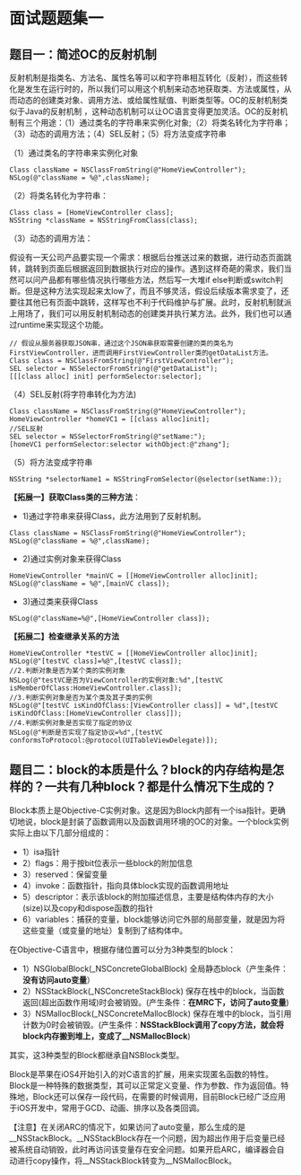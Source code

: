 # 面试题题集一

## 题目一：简述OC的反射机制

反射机制是指类名、方法名、属性名等可以和字符串相互转化（反射），而这些转化是发生在运行时的，所以我们可以用这个机制来动态地获取类、方法或属性，从而动态的创建类对象、调用方法、或给属性赋值、判断类型等。OC的反射机制类似于Java的反射机制 ，这种动态机制可以让OC语言变得更加灵活。OC的反射机制有三个用途：（1）通过类名的字符串来实例化对象;（2）将类名转化为字符串；（3）动态的调用方法；（4）SEL反射；（5）将方法变成字符串

（1）通过类名的字符串来实例化对象

```
Class className = NSClassFromString(@"HomeViewController");
NSLog(@"className = %@",className);
```

（2）将类名转化为字符串：

```
Class class = [HomeViewController class];
NSString *className = NSStringFromClass(class);
```

（3）动态的调用方法：

假设有一天公司产品要实现一个需求：根据后台推送过来的数据，进行动态页面跳转，跳转到页面后根据返回到数据执行对应的操作。遇到这样奇葩的需求，我们当然可以问产品都有哪些情况执行哪些方法，然后写一大堆if else判断或switch判断。但是这种方法实现起来太low了，而且不够灵活，假设后续版本需求变了，还要往其他已有页面中跳转，这样写也不利于代码维护与扩展。此时，反射机制就派上用场了，我们可以用反射机制动态的创建类并执行某方法。此外，我们也可以通过runtime来实现这个功能。

```
// 假设从服务器获取JSON串，通过这个JSON串获取需要创建的类的类名为FirstViewController，进而调用FirstViewController类的getDataList方法。
Class class = NSClassFromString(@"FirstViewController");
SEL selector = NSSelectorFromString(@"getDataList");
[[[class alloc] init] performSelector:selector];
```

（4）SEL反射(将字符串转化为方法)

```
Class className = NSClassFromString(@"HomeViewController");
HomeViewController *homeVC1 = [[class alloc]init];
//SEL反射
SEL selector = NSSelectorFromString(@"setName:");
[homeVC1 performSelector:selector withObject:@"zhang"];
```

（5）将方法变成字符串

```
NSString *selectorName1 = NSStringFromSelector(@selector(setName:));
```

**【拓展一】获取Class类的三种方法**：

* 1)通过字符串来获得Class，此方法用到了反射机制。

```
Class className = NSClassFromString(@"HomeViewController");
NSLog(@"className = %@",className);
```
* 2)通过实例对象来获得Class

```
HomeViewController *mainVC = [[HomeViewController alloc]init];
NSLog(@"className = %@",[mainVC class]);
```
* 3)通过类来获得Class

```
NSLog(@"className=%@",[HomeViewController class]);
```

**【拓展二】检查继承关系的方法**

```
HomeViewController *testVC = [[HomeViewController alloc]init];
NSLog(@"[testVC class]=%@",[testVC class]);
//2.判断对象是否为某个类的实例对象
NSLog(@"testVC是否为ViewController的实例对象:%d",[testVC isMemberOfClass:HomeViewController.class]);
//3.判断实例对象是否为某个类及其子类的实例
NSLog(@"[testVC isKindOfClass:[ViewController class]] = %d",[testVC isKindOfClass:[HomeViewController class]]);
//4.判断实例对象是否实现了指定的协议
NSLog(@"判断是否实现了指定协议=%d",[testVC conformsToProtocol:@protocol(UITableViewDelegate)]);
```

## 题目二：block的本质是什么？block的内存结构是怎样的？一共有几种block？都是什么情况下生成的？

Block本质上是Objective-C实例对象。这是因为Block内部有一个isa指针。更确切地说，block是封装了函数调用以及函数调用环境的OC的对象。一个block实例实际上由以下几部分组成的：

* 1）isa指针
* 2）flags：用于按bit位表示一些block的附加信息
* 3）reserved：保留变量
* 4）invoke：函数指针，指向具体block实现的函数调用地址
* 5）descriptor：表示该block的附加描述信息，主要是结构体内存的大小(size)以及copy和dispose函数的指针
* 6）variables：捕获的变量，block能够访问它外部的局部变量，就是因为将这些变量（或变量的地址）复制到了结构体中。


在Objective-C语言中，根据存储位置可以分为3种类型的block：

* 1）NSGlobalBlock(_NSConcreteGlobalBlock)   全局静态block（产生条件：**没有访问auto变量**）
* 2）NSStackBlock(_NSConcreteStackBlock)    保存在栈中的block，当函数返回(超出函数作用域)时会被销毁。(产生条件：**在MRC下，访问了auto变量**)
* 3）NSMallocBlock(_NSConcreteMallocBlock)  保存在堆中的block，当引用计数为0时会被销毁。(产生条件：**NSStackBlock调用了copy方法，就会将block内存搬到堆上，变成了__NSMallocBlock**)

其实，这3种类型的Block都继承自NSBlock类型。

Block是苹果在iOS4开始引入的对C语言的扩展，用来实现匿名函数的特性。Block是一种特殊的数据类型，其可以正常定义变量、作为参数、作为返回值。特殊地，Block还可以保存一段代码，在需要的时候调用，目前Block已经广泛应用于iOS开发中，常用于GCD、动画、排序以及各类回调。

【注意】在关闭ARC的情况下，如果访问了auto变量，那么生成的是__NSStackBlock。__NSStackBlock存在一个问题，因为超出作用于后变量已经被系统自动销毁，此时再访问该变量存在安全问题。如果开启ARC，编译器会自动进行copy操作，将__NSStackBlock转变为__NSMallocBlock。

















